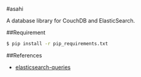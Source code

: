 #asahi

A database library for CouchDB and ElasticSearch.



##Requirement
```bash
$ pip install -r pip_requirements.txt
```



##References
+ [elasticsearch-queries](http://www.elasticsearch.org/guide/en/elasticsearch/reference/current/query-dsl-queries.html)

